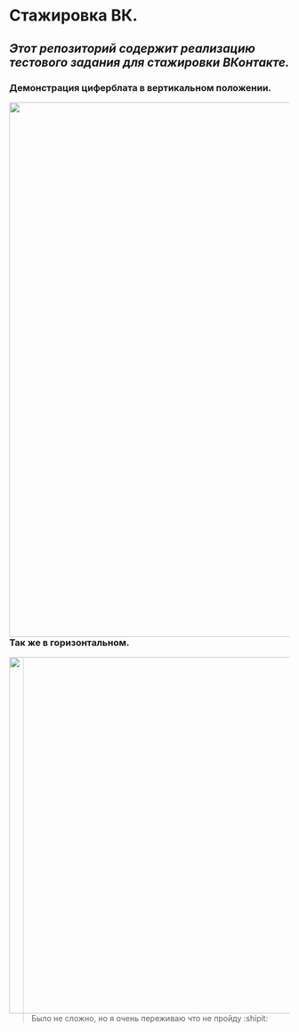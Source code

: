 # **Стажировка ВК.**
## *Этот репозиторий содержит реализацию тестового задания для стажировки ВКонтакте.*
### Демонстрация циферблата в вертикальном положении.

<a href="url"><img src=https://github.com/FreyllaR/smart_clock/assets/91470277/e7907d4e-4d69-45fc-aa83-3cdd26ce361a align="left" height="960" width="640" ></a>


### Так же в горизонтальном.


<a href="url"><img src=https://github.com/FreyllaR/smart_clock/assets/91470277/93036916-1c45-421c-8af7-47fbfb3813d7 align="left" height="640" width="960" ></a>


> Было не сложно, но я очень переживаю что не пройду :shipit:
